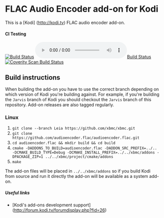 # FLAC Audio Encoder add-on for Kodi

This is a [Kodi] (http://kodi.tv) FLAC audio encoder add-on.

#### CI Testing
[![Build Status](https://travis-ci.org/xbmc/audioencoder.flac.svg?branch=master)](https://travis-ci.org/xbmc/audioencoder.flac)
[![Build Status](https://dev.azure.com/teamkodi/binary-addons/_apis/build/status/xbmc.audioencoder.flac?branchName=Leia)](https://dev.azure.com/teamkodi/binary-addons/_build/latest?definitionId=21&branchName=Leia)
[![Coverity Scan Build Status](https://scan.coverity.com/projects/5120/badge.svg)](https://scan.coverity.com/projects/5120)
<!--- [![Build Status](https://ci.appveyor.com/api/projects/status/github/xbmc/audioencoder.flac?svg=true)](https://ci.appveyor.com/project/xbmc/audioencoder-flac) -->

## Build instructions

When building the add-on you have to use the correct branch depending on which version of Kodi you're building against. 
For example, if you're building the `Jarvis` branch of Kodi you should checkout the `Jarvis` branch of this repository. 
Add-on releases are also tagged regularly.

### Linux

1. `git clone --branch Leia https://github.com/xbmc/xbmc.git`
2. `git clone https://github.com/audioencoder.flac/audioencoder.flac.git`
3. `cd audioencoder.flac && mkdir build && cd build`
4. `cmake -DADDONS_TO_BUILD=audioencoder.flac -DADDON_SRC_PREFIX=../.. -DCMAKE_BUILD_TYPE=Debug -DCMAKE_INSTALL_PREFIX=../../xbmc/addons -DPACKAGE_ZIP=1 ../../xbmc/project/cmake/addons`
5. `make`

The add-on files will be placed in `../../xbmc/addons` so if you build Kodi from source and run it directly 
the add-on will be available as a system add-on.

##### Useful links

* [Kodi's add-ons development support] (http://forum.kodi.tv/forumdisplay.php?fid=26)
